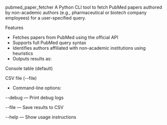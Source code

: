  pubmed_paper_fetcher
 A Python CLI tool to fetch PubMed papers authored by non-academic authors (e.g., pharmaceutical or biotech company employees) for a user-specified query.

 Features
* Fetches papers from PubMed using the official API
* Supports full PubMed query syntax
* Identifies authors affiliated with non-academic institutions using heuristics
* Outputs results as:

Console table (default)

CSV file (--file)
* Command-line options:

--debug — Print debug logs

--file — Save results to CSV

--help — Show usage instructions
